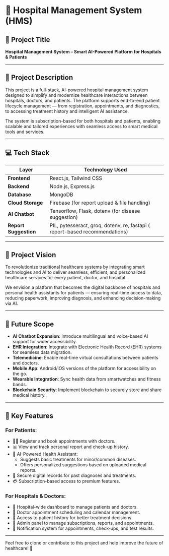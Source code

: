 # 🏥 Hospital Management System (HMS)

## 📌 Project Title
**Hospital Management System – Smart AI-Powered Platform for Hospitals & Patients**

---

## 📖 Project Description

This project is a full-stack, AI-powered hospital management system designed to simplify and modernize healthcare interactions between hospitals, doctors, and patients. The platform supports end-to-end patient lifecycle management — from registration, appointments, and diagnostics, to accessing treatment history and intelligent AI assistance. 

The system is subscription-based for both hospitals and patients, enabling scalable and tailored experiences with seamless access to smart medical tools and services.

---

## 💻 Tech Stack

| Layer          | Technology Used                                   |
|----------------|----------------------------------------------------|
| **Frontend**   | React.js, Tailwind CSS                             |
| **Backend**    | Node.js, Express.js                                |
| **Database**   | MongoDB                                            |
| **Cloud Storage** | Firebase (for report upload & file handling)     |
| **AI Chatbot** | Tensorflow, Flask, dotenv (for disease suggestion) |
| **Report Suggestion** | PIL, pytesseract, groq, dotenv, re, fastapi ( report-based recommendations) |

---

## 🌟 Project Vision

To revolutionize traditional healthcare systems by integrating smart technologies and AI to deliver seamless, efficient, and personalized healthcare services for every patient, doctor, and hospital.

We envision a platform that becomes the digital backbone of hospitals and personal health assistants for patients — ensuring real-time access to data, reducing paperwork, improving diagnosis, and enhancing decision-making via AI.

---

## 🚀 Future Scope

- **AI Chatbot Expansion**: Introduce multilingual and voice-based AI support for wider accessibility.
- **EHR Integration**: Integrate with Electronic Health Record (EHR) systems for seamless data migration.
- **Telemedicine**: Enable real-time virtual consultations between patients and doctors.
- **Mobile App**: Android/iOS versions of the platform for accessibility on the go.
- **Wearable Integration**: Sync health data from smartwatches and fitness bands.
- **Blockchain Security**: Implement blockchain to securely store and share medical history.

---

## 🔑 Key Features

### For Patients:
- 👨‍⚕️ Register and book appointments with doctors.
- 📊 View and track personal report and check-up history.
- 🧠 AI-Powered Health Assistant:
  - Suggests basic treatments for minor/common diseases.
  - Offers personalized suggestions based on uploaded medical reports.
- 📝 Secure digital records for past diagnoses and treatments.
- 💳 Subscription-based access to premium features.

### For Hospitals & Doctors:
- 🏥 Hospital-wide dashboard to manage patients and doctors.
- 📅 Doctor appointment scheduling and calendar management.
- 📂 Access to patient history for better treatment decisions.
- 🔐 Admin panel to manage subscriptions, reports, and appointments.
- 📢 Notification system for appointments, check-ups, and test results.

---

Feel free to clone or contribute to this project and help improve the future of healthcare! 💙
